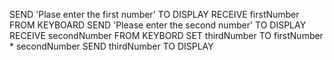 SEND 'Plase enter the first number' TO DISPLAY
RECEIVE firstNumber FROM KEYBOARD
SEND 'Please enter the second number' TO DISPLAY
RECEIVE secondNumber FROM KEYBORD
SET thirdNumber TO firstNumber * secondNumber
SEND thirdNumber TO DISPLAY
